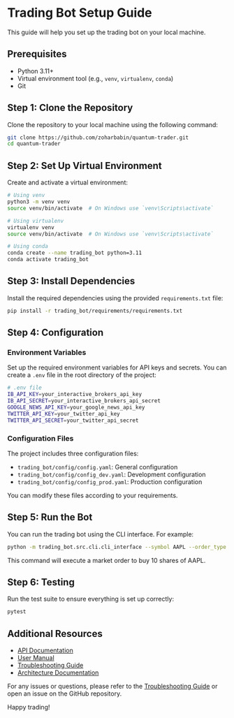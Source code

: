 # Trading Bot Setup Guide

This guide will help you set up the trading bot on your local machine.

## Prerequisites

- Python 3.11+
- Virtual environment tool (e.g., `venv`, `virtualenv`, `conda`)
- Git

## Step 1: Clone the Repository

Clone the repository to your local machine using the following command:

```sh
git clone https://github.com/zoharbabin/quantum-trader.git
cd quantum-trader
```

## Step 2: Set Up Virtual Environment

Create and activate a virtual environment:

```sh
# Using venv
python3 -m venv venv
source venv/bin/activate  # On Windows use `venv\Scripts\activate`

# Using virtualenv
virtualenv venv
source venv/bin/activate  # On Windows use `venv\Scripts\activate`

# Using conda
conda create --name trading_bot python=3.11
conda activate trading_bot
```

## Step 3: Install Dependencies

Install the required dependencies using the provided `requirements.txt` file:

```sh
pip install -r trading_bot/requirements/requirements.txt
```

## Step 4: Configuration

### Environment Variables

Set up the required environment variables for API keys and secrets. You can create a `.env` file in the root directory of the project:

```sh
# .env file
IB_API_KEY=your_interactive_brokers_api_key
IB_API_SECRET=your_interactive_brokers_api_secret
GOOGLE_NEWS_API_KEY=your_google_news_api_key
TWITTER_API_KEY=your_twitter_api_key
TWITTER_API_SECRET=your_twitter_api_secret
```

### Configuration Files

The project includes three configuration files:

- `trading_bot/config/config.yaml`: General configuration
- `trading_bot/config/config_dev.yaml`: Development configuration
- `trading_bot/config/config_prod.yaml`: Production configuration

You can modify these files according to your requirements.

## Step 5: Run the Bot

You can run the trading bot using the CLI interface. For example:

```sh
python -m trading_bot.src.cli.cli_interface --symbol AAPL --order_type market --quantity 10
```

This command will execute a market order to buy 10 shares of AAPL.

## Step 6: Testing

Run the test suite to ensure everything is set up correctly:

```sh
pytest
```

## Additional Resources

- [API Documentation](trading_bot/docs/api_documentation.md)
- [User Manual](trading_bot/docs/user_manual.md)
- [Troubleshooting Guide](trading_bot/docs/troubleshooting_guide.md)
- [Architecture Documentation](trading_bot/docs/architecture_documentation.md)

For any issues or questions, please refer to the [Troubleshooting Guide](troubleshooting_guide.md) or open an issue on the GitHub repository.

Happy trading!
